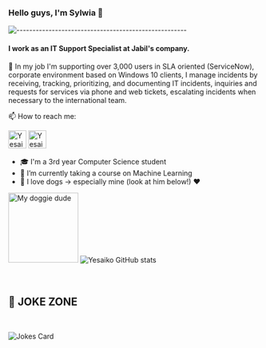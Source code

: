 ### Hello guys, I'm Sylwia 👋
![-----------------------------------------------------](https://raw.githubusercontent.com/andreasbm/readme/master/assets/lines/aqua.png)
#### I work as an IT Support Specialist at Jabil's company. 


🔭 In my job I'm supporting over 3,000 users in SLA oriented (ServiceNow), corporate environment based on Windows 10 clients, I manage incidents by receiving, tracking, prioritizing, and documenting IT incidents, inquiries and requests for services via phone and web tickets, escalating incidents when necessary to the international team.

📫 How to reach me: 

[<img alt="Yesaiko | LinkedIn" width="36px" src="https://camo.githubusercontent.com/c8a9c5b414cd812ad6a97a46c29af67239ddaeae08c41724ff7d945fb4c047e5/68747470733a2f2f6564656e742e6769746875622e696f2f537570657254696e7949636f6e732f696d616765732f7376672f6c696e6b6564696e2e737667" />][linkedin]
[<img alt="Yesaiko | Email" width="36px" src="https://camo.githubusercontent.com/4a3dd8d10a27c272fd04b2ce8ed1a130606f95ea6a76b5e19ce8b642faa18c27/68747470733a2f2f6564656e742e6769746875622e696f2f537570657254696e7949636f6e732f696d616765732f7376672f676d61696c2e737667" />][email]

[linkedin]: https://www.linkedin.com/in/sylwia-matuła-64273721a/
[email]: mailto:sylxmat@gmail.com"

- 🎓 I'm a 3rd year Computer Science student
- 🌱 I’m currently taking a course on Machine Learning
- 🐶 I love dogs -> especially mine (look at him below!) ❤️

<img src = "/../photos/milky.jpg?raw=true" alt="My doggie dude" width="140"/></img>
![Yesaiko GitHub stats](https://github-readme-stats.vercel.app/api?username=yesaiko&show_icons=true&theme=synthwave)<br><br><br>

<h2 id="jokezone">📌 JOKE ZONE</h2><br>

![Jokes Card](https://readme-jokes.vercel.app/api?theme=radical)
